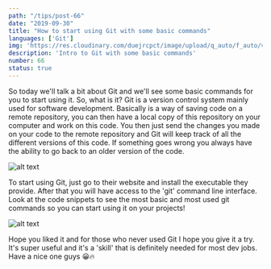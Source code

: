 ```yaml
---
path: "/tips/post-66"
date: "2019-09-30"
title: "How to start using Git with some basic commands"
languages: ['Git']
img: 'https://res.cloudinary.com/duejrcpct/image/upload/q_auto/f_auto/v1586974460/tips/66-1_wbkh4b.png'
description: 'Intro to Git with some basic commands'
number: 66
status: true
---
```


So today we'll talk a bit about Git and we'll see some basic commands for you to start using it. So, what is it? Git is a version control system mainly used for software development. Basically is a way of saving code on a remote repository, you can then have a local copy of this repository on your computer and work on this code. You then just send the changes you made on your code to the remote repository and Git will keep track of all the different versions of this code. If something goes wrong you always have the ability to go back to an older version of the code.

![alt text](https://res.cloudinary.com/duejrcpct/image/upload/q_auto/f_auto/v1586974462/tips/66-2_lgaxqf.png "Git commands")

To start using Git, just go to their website and install the executable they provide. After that you will have access to the 'git' command line interface.
Look at the code snippets to see the most basic and most used git commands so you can start using it on your projects!

![alt text](https://res.cloudinary.com/duejrcpct/image/upload/q_auto/f_auto/v1586974466/tips/66-3_kpq3fj.png "Git commands")

Hope you liked it and for those who never used Git I hope you give it a try. It's super useful and it's a 'skill' that is definitely needed for most dev jobs.
Have a nice one guys 😀🔥
